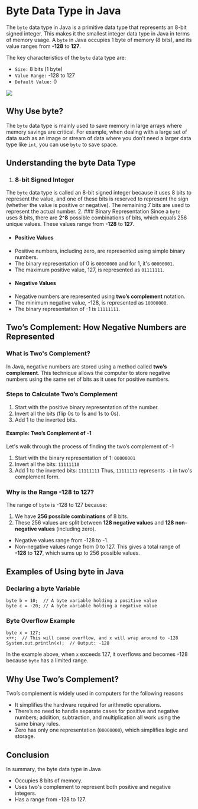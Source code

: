 # Byte Data Type in Java
The `byte` data type in Java is a primitive data type that represents an 8-bit signed integer. This makes it the smallest integer data type in Java in terms of memory usage. A `byte` in Java occupies 1 byte of memory (8 bits), and its value ranges from **-128** to **127**.

The key characteristics of the `byte` data type are:
* `Size:` 8 bits (1 byte)
* `Value Range:` -128 to 127
* `Default Value:` 0

[![](https://markdown-videos-api.jorgenkh.no/youtube/m98bySz9EH8)](https://youtu.be/m98bySz9EH8)

## Why Use byte?
The `byte` data type is mainly used to save memory in large arrays where memory savings are critical. For example, when dealing with a large set of data such as an image or stream of data where you don’t need a larger data type like `int`, you can use `byte` to save space.

## Understanding the byte Data Type
1. ### 8-bit Signed Integer
The `byte` data type is called an 8-bit signed integer because it uses 8 bits to represent the value, and one of these bits is reserved to represent the sign (whether the value is positive or negative). The remaining 7 bits are used to represent the actual number.
2. ### Binary Representation
Since a `byte` uses 8 bits, there are **2^8** possible combinations of bits, which equals 256 unique values. These values range from **-128** to **127**.
* #### Positive Values
* Positive numbers, including zero, are represented using simple binary numbers.
* The binary representation of 0 is `00000000` and for 1, it's `00000001`.
* The maximum positive value, 127, is represented as `01111111`.
* #### Negative Values
* Negative numbers are represented using **two’s complement** notation.
* The minimum negative value, -128, is represented as `10000000`.
* The binary representation of -1 is `11111111`.

## Two’s Complement: How Negative Numbers are Represented
### What is Two's Complement?
In Java, negative numbers are stored using a method called **two’s complement**. This technique allows the computer to store negative numbers using the same set of bits as it uses for positive numbers.

### Steps to Calculate Two’s Complement
1. Start with the positive binary representation of the number.
2. Invert all the bits (flip 0s to 1s and 1s to 0s).
3. Add 1 to the inverted bits.
#### Example: Two’s Complement of -1
Let's walk through the process of finding the two’s complement of -1
1. Start with the binary representation of 1: `00000001`
2. Invert all the bits: `11111110`
3. Add 1 to the inverted bits: `11111111`
Thus, `11111111` represents `-1` in two's complement form.

### Why is the Range -128 to 127?
The range of `byte` is -128 to 127 because:
1. We have **256 possible combinations** of 8 bits.
2. These 256 values are split between **128 negative values** and **128 non-negative values** (including zero).
* Negative values range from -128 to -1.
* Non-negative values range from 0 to 127.
This gives a total range of **-128** to **127**, which sums up to 256 possible values.

## Examples of Using byte in Java
### Declaring a byte Variable
```
byte b = 10;  // A byte variable holding a positive value
byte c = -20; // A byte variable holding a negative value
```
### Byte Overflow Example
```
byte x = 127;
x++;  // This will cause overflow, and x will wrap around to -128
System.out.println(x);  // Output: -128
```
In the example above, when `x` exceeds 127, it overflows and becomes -128 because `byte` has a limited range.

## Why Use Two’s Complement?
Two’s complement is widely used in computers for the following reasons
* It simplifies the hardware required for arithmetic operations.
* There’s no need to handle separate cases for positive and negative numbers; addition, subtraction, and multiplication all work using the same binary rules.
* Zero has only one representation (`00000000`), which simplifies logic and storage.

## Conclusion
In summary, the byte data type in Java
* Occupies 8 bits of memory.
* Uses two's complement to represent both positive and negative integers.
* Has a range from -128 to 127.
